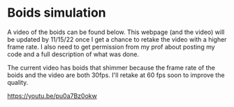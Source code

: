 # Boids simulation
A video of the boids can be found below. This webpage (and the video) will be updated by 11/15/22 once I get a chance to retake the video with a higher frame rate. I also need to get permission from my prof about posting my code and a full description of what was done. 

The current video has boids that shimmer because the frame rate of the boids and the video are both 30fps. I'll retake at 60 fps soon to improve the quality. 


https://youtu.be/pu0a7Bz0okw

